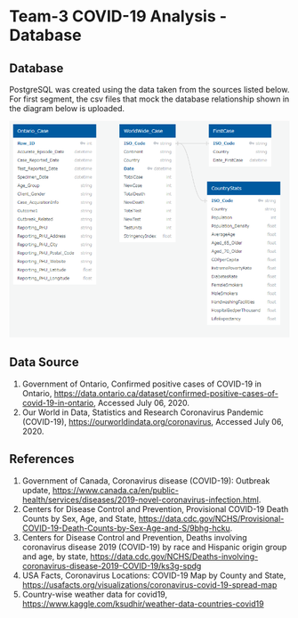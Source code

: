 # Team-3 COVID-19 Analysis - Database

## Database
PostgreSQL was created using the data taken from the sources listed below.
For first segment, the csv files that mock the database relationship shown in the diagram below is uploaded.

![DBDiagram](https://github.com/tenley8/Team-3/blob/master/images/Database_Diagram.png)


## Data Source
1. Government of Ontario, Confirmed positive cases of COVID-19 in Ontario, https://data.ontario.ca/dataset/confirmed-positive-cases-of-covid-19-in-ontario, Accessed July 06, 2020.
2. Our World in Data, Statistics and Research Coronavirus Pandemic (COVID-19), https://ourworldindata.org/coronavirus, Accessed July 06, 2020.

## References
1. Government of Canada, Coronavirus disease (COVID-19): Outbreak update, https://www.canada.ca/en/public-health/services/diseases/2019-novel-coronavirus-infection.html.
2. Centers for Disease Control and Prevention, Provisional COVID-19 Death Counts by Sex, Age, and State, https://data.cdc.gov/NCHS/Provisional-COVID-19-Death-Counts-by-Sex-Age-and-S/9bhg-hcku.
3. Centers for Disease Control and Prevention, Deaths involving coronavirus disease 2019 (COVID-19) by race and Hispanic origin group and age, by state, https://data.cdc.gov/NCHS/Deaths-involving-coronavirus-disease-2019-COVID-19/ks3g-spdg
4. USA Facts, Coronavirus Locations: COVID-19 Map by County and State, https://usafacts.org/visualizations/coronavirus-covid-19-spread-map
5. Country-wise weather data for covid19, https://www.kaggle.com/ksudhir/weather-data-countries-covid19
